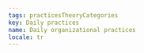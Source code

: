 ```yaml
---
tags: practicesTheoryCategories
key: Daily practices
name: Daily organizational practices
locale: tr
---
```

